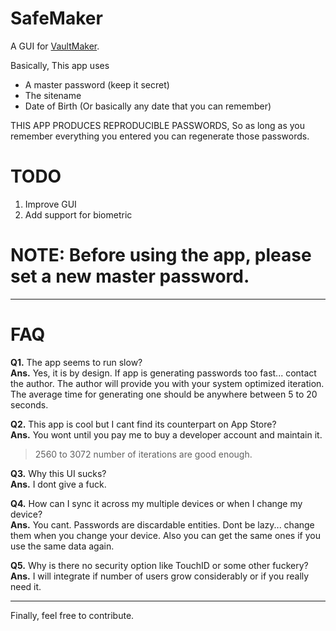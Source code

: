 # SafeMaker

A GUI for [VaultMaker](https://github.com/Noirdemort/VaultMaker.git).

Basically, This app uses 
  - A master password (keep it secret)
  - The sitename
  - Date of Birth (Or basically any date that you can remember)
 
THIS APP PRODUCES REPRODUCIBLE PASSWORDS, So as long as you remember everything you entered you can regenerate those passwords.



# TODO

1. Improve GUI
2. Add support for biometric


# NOTE: Before using the app, please set a new master password.


-----


# FAQ

**Q1.** The app seems to run slow?  
**Ans.** Yes, it is by design. If app is generating passwords too fast... contact the author. The author will provide you with your system optimized iteration.
The average time for generating one should be anywhere between 5 to 20 seconds.  

**Q2.** This app is cool but I cant find its counterpart on App Store?  
**Ans.** You wont until you pay me to buy a developer account and maintain it.  

> 2560 to 3072 number of iterations are good enough.

**Q3.** Why this UI sucks?  
**Ans.** I dont give a fuck.  

**Q4.** How can I sync it across my multiple devices or when I change my device?  
**Ans.** You cant. Passwords are discardable entities. Dont be lazy... change them when you change your device. Also you can get the same ones if you use the same data again.  


**Q5.** Why is there no security option like TouchID or some other fuckery?  
**Ans.** I will integrate if number of users grow considerably or if you really need it.  

---

Finally, feel free to contribute.

